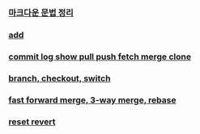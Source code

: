 ### [마크다운 문법 정리](https://github.com/emptyfriendship/Markdown/blob/main/%EB%A7%88%ED%81%AC%EB%8B%A4%EC%9A%B4%20%EB%AC%B8%EB%B2%95.md)


### [add](https://github.com/emptyfriendship/Markdown/blob/main/git%20add.md)


### [commit log show pull push fetch merge clone](https://github.com/emptyfriendship/Markdown/blob/main/git%20commit-show-pull.push-log-fetch-merge.md)

### [branch, checkout, switch](https://github.com/emptyfriendship/Markdown/blob/main/branch-checkout-switch.md)


### [fast forward merge, 3-way merge, rebase](https://github.com/emptyfriendship/Markdown/blob/main/fast%20forword%20merge-%203-way%20merge%2C%20rebase.md)


### [reset revert](https://github.com/emptyfriendship/Markdown/blob/main/reset-revert.md)
